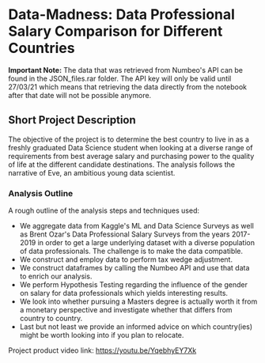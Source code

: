 # Data-Madness: Data Professional Salary Comparison for Different Countries

**Important Note:** The data that was retrieved from Numbeo's API can be found in the JSON_files.rar folder. The API key will only be valid until 27/03/21 which means that retrieving the data directly from the notebook after that date will not be possible anymore.

## Short Project Description

The objective of the project is to determine the best country to live in as a freshly graduated Data Science student when looking at a diverse range of requirements from best average salary and purchasing power to the quality of life at the different candidate destinations. The analysis follows the narrative of Eve, an ambitious young data scientist.

### Analysis Outline
A rough outline of the analysis steps and techniques used:

+ We aggregate data from Kaggle's ML and Data Science Surveys as well as Brent Ozar's Data Professional Salary Surveys from the years 2017-2019 in order to get a large underlying dataset with a diverse population of data professionals. The challenge is to make the data compatible.
+ We construct and employ data to perform tax wedge adjustment. 
+ We construct dataframes by calling the Numbeo API and use that data to enrich our analysis.
+ We perform Hypothesis Testing regarding the influence of the gender on salary for data professionals which yields interesting results.
+ We look into whether pursuing a Masters degree is actually worth it from a monetary perspective and investigate whether that differs from country to country.
+ Last but not least we provide an informed advice on which country(ies) might be worth looking into if you plan to relocate.


Project product video link: https://youtu.be/YqebhyEY7Xk
